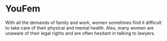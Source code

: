 # YouFem
With all the demands of family and work, women sometimes find it difficult to take care of their
physical and mental health. Also, many women are unaware of their legal rights and are often
hesitant in talking to lawyers.
